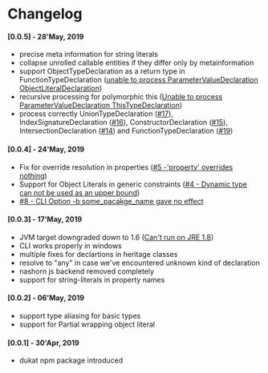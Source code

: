 # Changelog

#### [0.0.5] - 28'May, 2019
 - precise meta information for string literals
 - collapse unrolled callable entities if they differ only by metainformation
 - support ObjectTypeDeclaration as a return type in FunctionTypeDeclaration ([unable to process ParameterValueDeclaration ObjectLiteralDeclaration](https://github.com/Kotlin/dukat/issues/18))
 - recursive processing for polymorphic this ([Unable to process ParameterValueDeclaration ThisTypeDeclaration](https://github.com/Kotlin/dukat/issues/20))
 - process correctly UnionTypeDeclaration ([#17](https://github.com/Kotlin/dukat/issues/17)), IndexSignatureDeclaration ([#16](https://github.com/Kotlin/dukat/issues/16)), ConstructorDeclaration ([#15](https://github.com/Kotlin/dukat/issues/15)), IntersectionDeclaration ([#14](https://github.com/Kotlin/dukat/issues/14)) and FunctionTypeDeclaration ([#19](https://github.com/Kotlin/dukat/issues/19))

#### [0.0.4] - 24'May, 2019
 - Fix for override resolution in properties ([#5 -'property' overrides nothing](https://github.com/Kotlin/dukat/issues/5)) 
 - Support for Object Literals in generic constraints ([#4 - Dynamic type can not be used as an upper bound](https://github.com/Kotlin/dukat/issues/4))
 - [#8 - CLI Option -b some_pacakge_name gave no effect](https://github.com/Kotlin/dukat/issues/8)

#### [0.0.3] - 17'May, 2019
 - JVM target downgraded down to 1.6 ([Can't run on JRE 1.8](https://github.com/Kotlin/dukat/issues/1))
 - CLI works properly in windows
 - multiple fixes for declartions in heritage classes
 - resolve to "any" in case we've encountered unknown kind of declaration
 - nashorn js backend removed completely
 - support for string-literals in property names

#### [0.0.2] - 06'May, 2019  
 
 - support type aliasing for basic types
 - support for Partial wrapping object literal

#### [0.0.1] - 30'Apr, 2019
 
 - dukat npm package introduced 
